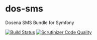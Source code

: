 # dos-sms
Dosena SMS Bundle for Symfony

[![Build Status](https://travis-ci.org/liverbool/dos-sms-bundle.svg?branch=2.0)](https://travis-ci.org/liverbool/dos-sms-bundle)
[![Scrutinizer Code Quality](https://scrutinizer-ci.com/g/liverbool/dos-sms-bundle/badges/quality-score.png?b=master)](https://scrutinizer-ci.com/g/liverbool/dos-sms-bundle/?branch=master)
